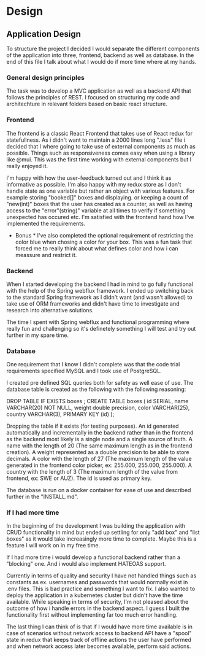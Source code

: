 # Design

## Application Design

To structure the project I decided I would separate the different components of the application into three, frontend, backend as well as database. In the end of this file I talk about what I would do if more time where at my hands.

### General design principles

The task was to develop a MVC application as well as a backend API that follows the principles of REST. I focused on structuring my code and architechture in relevant folders based on basic react structure.

### Frontend

The frontend is a classic React Frontend that takes use of React redux for statefullness. As i didn't want to maintain a 2000 lines long ".less" file i decided that I where going to take use of external components as much as possible. Things such as responsiveness comes easy when using a library like @mui. This was the first time working with external components but I really enjoyed it.

I'm happy with how the user-feedback turned out and I think it as informative as possible. I'm also happy with my redux store as I don't handle state as one variable but rather an object with various features. For example storing "booked[]" boxes and displaying. or keeping a count of "new(int)" boxes that the user has created as a counter, as well as having access to the "error"(string)" variable at all times to verify if something unexpected has occured etc. I'm satisfied with the frontend hand how I've implemented the requirements.

* Bonus *
I've also completed the optional requirement of restricting the color blue when chosing a color for your box. This was a fun task that forced me to really think about what defines color and how i can meassure and restrict it.

### Backend

When I started developing the backend I had in mind to go fully functional with the help of the Spring webflux framework. I ended up switching back to the standard Spring framework as I didn't want (and wasn't allowed) to take use of ORM frameworks and didn't have time to investigate and research into alternative solutions.

The time I spent with Spring webflux and functional programming where really fun and challenging so it's definetely something I will test and try out further in my spare time.

### Database

One requirement that I know I didn't complete was that the code trial requirements specified MySQL and I took use of PostgreSQL.

I created pre defined SQL queries both for safety as well ease of use.
The database table is created as the following with the following reasoning:

DROP TABLE IF EXISTS boxes ;
CREATE TABLE boxes (
  id SERIAL,
  name VARCHAR(20) NOT NULL,
  weight double precision,
  color VARCHAR(25),
  country VARCHAR(3),
  PRIMARY KEY (id)
);

Dropping the table if it exists (for testing purposes).
An id generated automatically and incrementally in the backend rather than in the frontend as the backend most likely is a single node and a single source of truth.
A name with the length of 20 (The same maximum length as in the frontend creation).
A weight represented as a double precision to be able to store decimals.
A color with the length of 27 (The maximum length of the value generated in the frontend color picker, ex: 255.000, 255.000, 255.000).
A country with the length of 3 (The maximum length of the value from frontend, ex: SWE or AUZ).
The id is used as primary key.

The database is run on a docker container for ease of use and described further in the "INSTALL.md".

### If I had more time

In the beginning of the development I was building the application with CRUD functionality in mind but ended up settling for only "add box" and "list boxes" as it would take increasingly more time to complete. Maybe this is a feature I will work on in my free time.

If I had more time i would develop a functional backend rather than a "blocking" one. And i would also implement HATEOAS support.

Currently in terms of quality and security I have not handled things such as constants as ex. usernames and passwords that would normally exist in .env files. This is bad practice and something I want to fix. I also wanted to deploy the application in a kubernetes cluster but didn't have the time available. While speaking in terms of security, I'm not pleased about the outcome of how i handle errors in the backend aspect. I guess I built the functionality first without implementing far too much error handling.

The last thing I can think of is that if I would have more time available is in case of scenarios without network access to backend API have a "spool" state in redux that keeps track of offline actions the user have performed and when network access later becomes available, perform said actions.